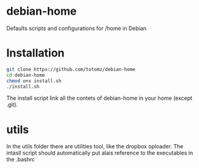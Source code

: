 debian-home
===========

Defaults scripts and configurations for /home in Debian

Installation
============
```bash
git clone https://github.com/totomz/debian-home
cd debian-home
chmod u+x install.sh
./install.sh
```

The install script link all the contets of debian-home in your home (except .git).

utils
=====
In the utils folder there are utilities tool, like the dropbox oploader. The intasll script should automatically put alais reference to the executables in the .bashrc
